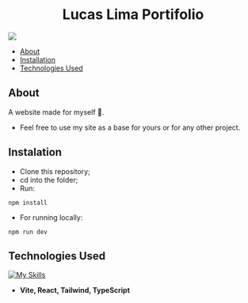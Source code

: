 <h1 align="center">Lucas Lima Portifolio</h1>

![](https://img.shields.io/badge/license-GPLv2-orange.svg)

- [About](#about)
- [Installation](#instalation)
- [Technologies Used](#technologies-used)

## About
A website made for myself 🤘.

- Feel free to use my site as a base for yours or for any other project.

## Instalation
- Clone this repository;
- cd into the folder;
- Run: 
```
npm install
```
- For running locally:
```
npm run dev
```

## Technologies Used
[![My Skills](https://skillicons.dev/icons?i=vite,react,ts,tailwind)](https://skillicons.dev)
- **Vite, React, Tailwind, TypeScript**